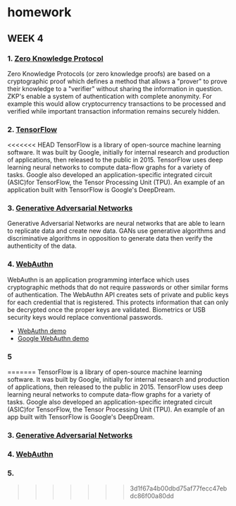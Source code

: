 # homework

## WEEK 4

### 1. [Zero Knowledge Protocol](https://medium.com/@argongroup/on-zero-knowledge-proofs-in-blockchains-14c48cfd1dd1)
Zero Knowledge Protocols (or zero knowledge proofs) are based on a cryptographic proof which defines a method that allows a "prover" to prove their knowledge to a "verifier" without sharing the information in question. ZKP's enable a system of authentication with complete anonymity. For example this would allow cryptocurrency transactions to be processed and verified while important transaction information remains securely hidden.

### 2. [TensorFlow](https://www.tensorflow.org/)
<<<<<<< HEAD
TensorFlow is a library of open-source machine learning software. It was built by Google, initially for internal research and production of applications, then released to the public in 2015. TensorFlow uses deep learning neural networks to compute data-flow graphs for a variety of tasks. Google also developed an application-specific integrated circuit (ASIC)for TensorFlow, the Tensor Processing Unit (TPU). An example of an application built with TensorFlow is Google's DeepDream.

### 3. [Generative Adversarial Networks](https://skymind.ai/wiki/generative-adversarial-network-gan)
Generative Adversarial Networks are neural networks that are able to learn  to replicate data and create new data. GANs use generative algorithms and discriminative algorithms in opposition to generate data then verify the authenticity of the data.

### 4. [WebAuthn](https://webauthn.org/)
WebAuthn is an application programming interface which uses cryptographic methods that do not require passwords or other similar forms of authentication. The WebAuthn API creates sets of private and public keys for each credential that is registered. This protects information that can only be decrypted once the proper keys are validated. Biometrics or USB security keys would replace conventional passwords.

- [WebAuthn demo](https://developer.mozilla.org/en-US/docs/Web/API/Web_Authentication_API)
- [Google WebAuthn demo](https://webauthndemo.appspot.com/)

### 5
=======
TensorFlow is a library of open-source machine learning software. It was built by Google, initially for internal research and production of applications, then released to the public in 2015. TensorFlow uses deep learning neural networks to compute data-flow graphs for a variety of tasks. Google also developed an application-specific integrated circuit (ASIC)for TensorFlow, the Tensor Processing Unit (TPU). An example of an app built with TensorFlow is Google's DeepDream.

### 3. [Generative Adversarial Networks]()


### 4. [WebAuthn](https://webauthn.org/)


### 5.
>>>>>>> 3d1f67a4b00dbd75af77fecc47ebdc86f00a80dd
